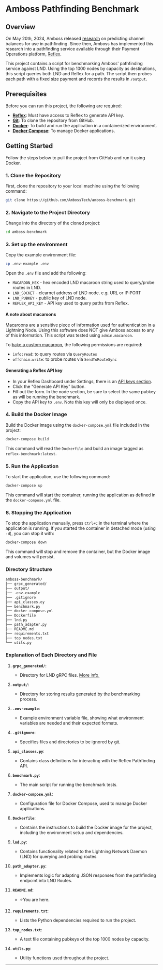 # Amboss Pathfinding Benchmark

## Overview

On May 20th, 2024, Amboss released [research](https://arxiv.org/abs/2405.12087) on predicting channel balances for use in pathfinding. 
Since then, Amboss has implemented this research into a pathfinding service available through their Payment Operations platform, [Reflex](https://amboss.space/reflex/).

This project contains a script for benchmarking Amboss' pathfinding service against LND.
Using the top 1000 nodes by capacity as destinations, this script queries both LND and Reflex for a path.
The script then probes each path with a fixed size payment and records the results in `/output`.


## Prerequisites

Before you can run this project, the following are required:

- **[Reflex](https://amboss.space/reflex/)**: Must have access to Reflex to generate API key.
- **[Git](https://git-scm.com/book/en/v2/Getting-Started-Installing-Git)**: To clone the repository from GitHub.
- **[Docker](https://docs.docker.com/get-docker/)**: To build and run the application in a containerized environment.
- **[Docker Compose](https://docs.docker.com/compose/install/)**: To manage Docker applications.


## Getting Started

Follow the steps below to pull the project from GitHub and run it using Docker.

### 1. Clone the Repository

First, clone the repository to your local machine using the following command:

```bash
git clone https://github.com/AmbossTech/amboss-benchmark.git
```

### 2. Navigate to the Project Directory

Change into the directory of the cloned project:

```bash
cd amboss-benchmark
```

### 3. Set up the environment

Copy the example environment file:

```bash
cp .env-example .env
```

Open the `.env` file and add the following:

- `MACAROON_HEX` - hex encoded LND macaroon string used to query/probe routes in LND. 
- `LND_SOCKET` - clearnet address of LND node. e.g. URL or IP:PORT
- `LND_PUBKEY` - public key of LND node.
- `REFLEX_API_KEY` - API key used to query paths from Reflex. 


#### A note about macaroons

Macaroons are a sensitive piece of information used for authentication in a Lightning Node. 
Using this software does NOT give Amboss access to any of this information. 
This script was tested using `admin.macaroon`.

To [bake a custom macaroon](https://docs.lightning.engineering/lightning-network-tools/lnd/macaroons#docs-internal-guid-7b736a99-7fff-4c6f-a308-73da0d74c992), the following permissions are required:

- `info:read`: to query routes via `QueryRoutes`
- `offchain:write`: to probe routes via `SendToRouteSync` 

#### Generating a Reflex API key

- In your Reflex Dashboard under Settings, there is an [API keys section](https://amboss.space/reflex/settings/api-keys). 
- Click the "Generate API Key" button.
- Fill out the form. In the node section, be sure to select the same pubkey as will be running the benchmark.
- Copy the API key to `.env`. Note this key will only be displayed once. 

### 4. Build the Docker Image

Build the Docker image using the `docker-compose.yml` file included in the project:

```bash
docker-compose build
```

This command will read the `Dockerfile` and build an image tagged as `reflex-benchmark:latest`.

### 5. Run the Application

To start the application, use the following command:

```bash
docker-compose up
```

This command will start the container, running the application as defined in the `docker-compose.yml` file.

### 6. Stopping the Application

To stop the application manually, press `Ctrl+C` in the terminal where the application is running. If you started the
container
in detached mode (using `-d`), you can stop it with:

```bash
docker-compose down
```

This command will stop and remove the container, but the Docker image and volumes will persist.

### Directory Structure

```markdown
amboss-benchmark/
├── grpc_generated/
├── output/
├── .env-example
├── .gitignore
├── api_classes.oy
├── benchmark.py
├── docker-compose.yml
├── Dockerfile
├── lnd.py
├── path_adapter.py
├── README.md
├── requirements.txt
├── top_nodes.txt
└── utils.py
```
### Explanation of Each Directory and File

1. **`grpc_generated/`**:
   - Directory for LND gRPC files. [More info.](https://github.com/lightningnetwork/lnd/blob/master/docs/grpc/python.md)

2. **`output/`**:
   - Directory for storing results generated by the benchmarking process.

3. **`.env-example`**:
   - Example environment variable file, showing what environment variables are needed and their expected formats.

4. **`.gitignore`**:
   - Specifies files and directories to be ignored by git.

5. **`api_classes.py`**:
   - Contains class definitions for interacting with the Reflex Pathfinding API.

6. **`benchmark.py`**:
   - The main script for running the benchmark tests.

7. **`docker-compose.yml`**:
   - Configuration file for Docker Compose, used to manage Docker applications.

8. **`Dockerfile`**:
   - Contains the instructions to build the Docker image for the project, including the environment setup and dependencies.

9. **`lnd.py`**:
   - Contains functionality related to the Lightning Network Daemon (LND) for querying and probing routes.

10. **`path_adapter.py`**:
    - Implements logic for adapting JSON responses from the pathfinding endpoint into LND Routes.

11. **`README.md`**:
    - ⭐You are here.

12. **`requirements.txt`**:
    - Lists the Python dependencies required to run the project.

13. **`top_nodes.txt`**:
    - A text file containing pubkeys of the top 1000 nodes by capacity.

14. **`utils.py`**:
    - Utility functions used throughout the project.


---

